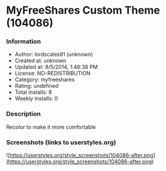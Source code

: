 # MyFreeShares Custom Theme (104086)

### Information
- Author: lordscales91 (unknown)
- Created at: unknown
- Updated at: 8/5/2014, 1:46:38 PM
- License: NO-REDISTRIBUTION
- Category: myfreeshares
- Rating: undefined
- Total installs: 8
- Weekly installs: 0


### Description
Recolor to make it more comfortable


### Screenshots (links to userstyles.org)
![https://userstyles.org/style_screenshots/104086-after.png](https://userstyles.org/style_screenshots/104086-after.png)


